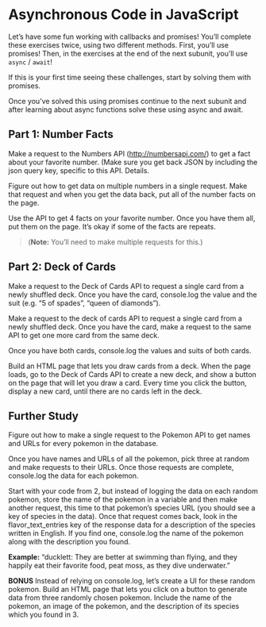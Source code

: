 # Asynchronous Code in JavaScript
Let’s have some fun working with callbacks and promises! You’ll complete these exercises twice, using two different methods. First, you’ll use promises! Then, in the exercises at the end of the next subunit, you’ll use ``async`` / ``await``!

If this is your first time seeing these challenges, start by solving them with promises.

Once you’ve solved this using promises continue to the next subunit and after learning about async functions solve these using async and await.

## Part 1: Number Facts
Make a request to the Numbers API (http://numbersapi.com/) to get a fact about your favorite number. (Make sure you get back JSON by including the json query key, specific to this API. Details.

Figure out how to get data on multiple numbers in a single request. Make that request and when you get the data back, put all of the number facts on the page.

Use the API to get 4 facts on your favorite number. Once you have them all, put them on the page. It’s okay if some of the facts are repeats.

>(**Note:** You’ll need to make multiple requests for this.)

## Part 2: Deck of Cards
Make a request to the Deck of Cards API to request a single card from a newly shuffled deck. Once you have the card, console.log the value and the suit (e.g. “5 of spades”, “queen of diamonds”).

Make a request to the deck of cards API to request a single card from a newly shuffled deck. Once you have the card, make a request to the same API to get one more card from the same deck.

Once you have both cards, console.log the values and suits of both cards.

Build an HTML page that lets you draw cards from a deck. When the page loads, go to the Deck of Cards API to create a new deck, and show a button on the page that will let you draw a card. Every time you click the button, display a new card, until there are no cards left in the deck.

## Further Study
Figure out how to make a single request to the Pokemon API to get names and URLs for every pokemon in the database.

Once you have names and URLs of all the pokemon, pick three at random and make requests to their URLs. Once those requests are complete, console.log the data for each pokemon.

Start with your code from 2, but instead of logging the data on each random pokemon, store the name of the pokemon in a variable and then make another request, this time to that pokemon’s species URL (you should see a key of species in the data). Once that request comes back, look in the flavor_text_entries key of the response data for a description of the species written in English. If you find one, console.log the name of the pokemon along with the description you found.

**Example:** “ducklett: They are better at swimming than flying, and they happily eat their favorite food, peat moss, as they dive underwater.”

**BONUS** Instead of relying on console.log, let’s create a UI for these random pokemon. Build an HTML page that lets you click on a button to generate data from three randomly chosen pokemon. Include the name of the pokemon, an image of the pokemon, and the description of its species which you found in 3.